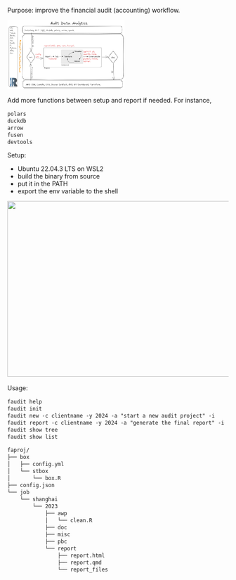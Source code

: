Purpose: improve the financial audit (accounting) workflow.  

<img src="./asset/stflow3.png" alt="ADA workflow" width="53%" height="auto">     

Add more functions between setup and report if needed. For instance,  

```
polars
duckdb
arrow
fusen
devtools
```

Setup:    
- Ubuntu 22.04.3 LTS on WSL2
- build the binary from source
- put it in the PATH
- export the env variable to the shell

[<img src="https://images.pexels.com/photos/20324868/pexels-photo-20324868/free-photo-of-a-small-house-sits-on-the-edge-of-a-lake.jpeg?auto=compress&cs=tinysrgb&w=1260&h=750&dpr=1)" width="800" height="400"
/>](https://www.youtube.com/watch?v=sixT4Sqn_A8)


Usage:  

```
faudit help
faudit init
faudit new -c clientname -y 2024 -a "start a new audit project" -i
faudit report -c clientname -y 2024 -a "generate the final report" -i
faudit show tree
faudit show list
```

```
faproj/
├── box
│   ├── config.yml
│   └── stbox
│       └── box.R
├── config.json
└── job
    └── shanghai
        └── 2023
            ├── awp
            │   └── clean.R
            ├── doc
            ├── misc
            ├── pbc
            └── report
                ├── report.html
                ├── report.qmd
                └── report_files
```

